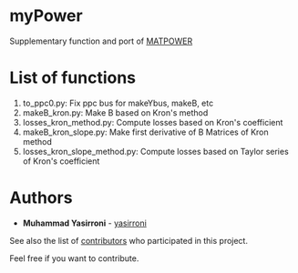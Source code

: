 # myPower
Supplementary function and port of [MATPOWER](https://github.com/MATPOWER/matpower)

# List of functions
1. to_ppc0.py: Fix ppc bus for makeYbus, makeB, etc
2. makeB_kron.py: Make B based on Kron's method
3. losses_kron_method.py: Compute losses based on Kron's coefficient
4. makeB_kron_slope.py: Make first derivative of B Matrices of Kron method
5. losses_kron_slope_method.py: Compute losses based on Taylor series of Kron's coefficient

# Authors
* **Muhammad Yasirroni** - [yasirroni](https://github.com/yasirroni)

See also the list of [contributors](https://github.com/yasirroni/myPower/graphs/contributors) who participated in this project.

Feel free if you want to contribute.
